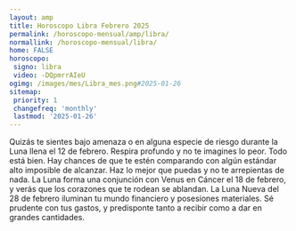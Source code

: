 ```yaml
---
layout: amp
title: Horoscopo Libra Febrero 2025 
permalink: /horoscopo-mensual/amp/libra/
normallink: /horoscopo-mensual/libra/
home: FALSE
horoscopo:
 signo: libra
 video: -DQpmrrAIeU
ogimg: /images/mes/Libra_mes.png#2025-01-26
sitemap:
 priority: 1
 changefreq: 'monthly'
 lastmod: '2025-01-26'
---
```



Quizás te sientes bajo amenaza o en alguna especie de riesgo durante la Luna llena el 12 de febrero. Respira profundo y no te imagines lo peor. Todo está bien. Hay chances de que te estén comparando con algún estándar alto imposible de alcanzar. Haz lo mejor que puedas y no te arrepientas de nada. La Luna forma una conjunción con Venus en Cáncer el 18 de febrero, y verás que los corazones que te rodean se ablandan. La Luna Nueva del 28 de febrero iluminan tu mundo financiero y posesiones materiales. Sé prudente con tus gastos, y predisponte tanto a recibir como a dar en grandes cantidades. 